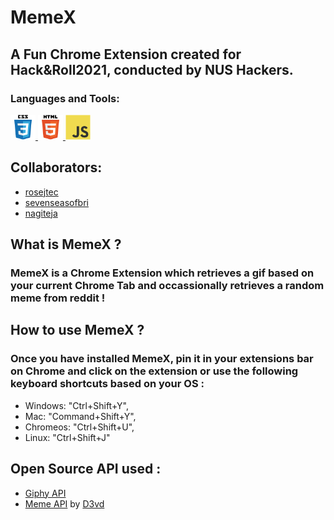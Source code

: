 # MemeX
## A Fun Chrome Extension created for Hack&Roll2021, conducted by NUS Hackers. 

<h3 align="left">Languages and Tools:</h3>
<p align="left"> <a href="https://www.w3schools.com/css/" target="_blank"> <img src="https://raw.githubusercontent.com/devicons/devicon/master/icons/css3/css3-original-wordmark.svg" alt="css3" width="40" height="40"/> </a> <a href="https://www.w3.org/html/" target="_blank"> <img src="https://raw.githubusercontent.com/devicons/devicon/master/icons/html5/html5-original-wordmark.svg" alt="html5" width="40" height="40"/> </a> <a href="https://developer.mozilla.org/en-US/docs/Web/JavaScript" target="_blank"> <img src="https://raw.githubusercontent.com/devicons/devicon/master/icons/javascript/javascript-original.svg" alt="javascript" width="40" height="40"/> </a> </p>

## Collaborators: 

- [rosejtec](https://github.com/rosejtec)
- [sevenseasofbri](https://github.com/sevenseasofbri)
- [nagiteja](https://github.com/nagiteja)

## What is MemeX ?

### MemeX is a Chrome Extension which retrieves a gif based on your current Chrome Tab and occassionally retrieves a random meme from reddit ! 

## How to use MemeX ?

### Once you have installed MemeX, pin it in your extensions bar on Chrome and click on the extension or use the following keyboard shortcuts based on your OS :
- Windows: "Ctrl+Shift+Y",
- Mac: "Command+Shift+Y",
- Chromeos: "Ctrl+Shift+U",
- Linux: "Ctrl+Shift+J"

## Open Source API used :

- [Giphy API](https://developers.giphy.com/)
- [Meme API](https://github.com/D3vd/Meme_Api) by [D3vd](https://github.com/D3vd)






